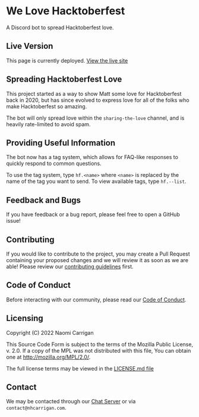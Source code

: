 # We Love Hacktoberfest

A Discord bot to spread Hacktoberfest love.

## Live Version

This page is currently deployed. [View the live site](https://discord.gg/hacktoberfest)

## Spreading Hacktoberfest Love

This project started as a way to show Matt some love for Hacktoberfest back in 2020, but has since evolved to express love for all of the folks who make Hacktoberfest so amazing.

The bot will only spread love within the `sharing-the-love` channel, and is heavily rate-limited to avoid spam.

## Providing Useful Information

The bot now has a tag system, which allows for FAQ-like responses to quickly respond to common questions.

To use the tag system, type `hf.<name>` where `<name>` is replaced by the name of the tag you want to send. To view available tags, type `hf.--list`.

## Feedback and Bugs

If you have feedback or a bug report, please feel free to open a GitHub issue!

## Contributing

If you would like to contribute to the project, you may create a Pull Request containing your proposed changes and we will review it as soon as we are able! Please review our [contributing guidelines](CONTRIBUTING.md) first.

## Code of Conduct

Before interacting with our community, please read our [Code of Conduct](CODE_OF_CONDUCT.md).

## Licensing

Copyright (C) 2022 Naomi Carrigan

This Source Code Form is subject to the terms of the Mozilla Public
License, v. 2.0. If a copy of the MPL was not distributed with this
file, You can obtain one at http://mozilla.org/MPL/2.0/.

The full license terms may be viewed in the [LICENSE.md file](./LICENSE.md)

## Contact

We may be contacted through our [Chat Server](http://chat.nhcarrigan.com) or via `contact@nhcarrigan.com`.
